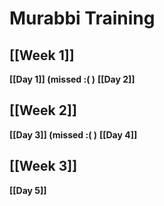 # Murabbi Training
## [[Week 1]]
**[[Day 1]] (missed :( )**
**[[Day 2]]**

## [[Week 2]]
**[[Day 3]] (missed :( )**
**[[Day 4]]**

## [[Week 3]]
**[[Day 5]]**
